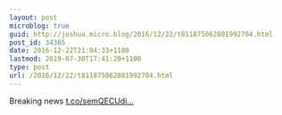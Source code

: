 ```yaml
---
layout: post
microblog: true
guid: http://joshua.micro.blog/2016/12/22/t811875062881992704.html
post_id: 34365
date: 2016-12-22T21:04:33+1100
lastmod: 2019-07-30T17:41:20+1100
type: post
url: /2016/12/22/t811875062881992704.html
---
```

Breaking news [t.co/semQECUdi...](https://t.co/semQECUdiF)
